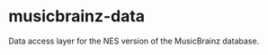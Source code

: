 musicbrainz-data
================

Data access layer for the NES version of the MusicBrainz database.